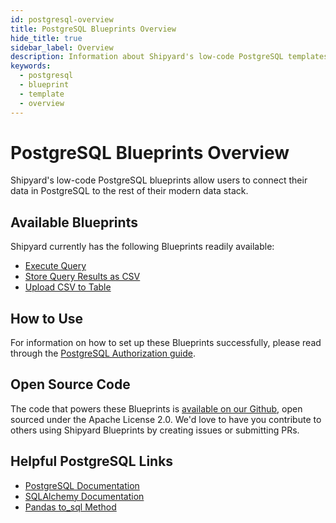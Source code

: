 ```yaml
---
id: postgresql-overview
title: PostgreSQL Blueprints Overview
hide_title: true
sidebar_label: Overview
description: Information about Shipyard's low-code PostgreSQL templates.
keywords:
  - postgresql
  - blueprint
  - template
  - overview
---
```


# PostgreSQL Blueprints Overview

Shipyard's low-code PostgreSQL blueprints allow users to connect their data in PostgreSQL to the rest of their modern data stack.

## Available Blueprints
Shipyard currently has the following Blueprints readily available:
- [Execute Query](postgresql-execute-query)
- [Store Query Results as CSV](postgresql-store-query-results-as-csv)
- [Upload CSV to Table](postgresql-upload-csv-to-table)

## How to Use
For information on how to set up these Blueprints successfully, please read through the [PostgreSQL Authorization guide](postgresql-authorization).

## Open Source Code
The code that powers these Blueprints is [available on our Github](https://github.com/shipyardapp/postgresql-blueprints), open sourced under the Apache License 2.0. We'd love to have you contribute to others using Shipyard Blueprints by creating issues or submitting PRs.

## Helpful PostgreSQL Links
- [PostgreSQL Documentation](https://www.postgresql.org/docs/12/index.html)  
- [SQLAlchemy Documentation](https://docs.sqlalchemy.org/en/13/)  
- [Pandas to_sql Method](https://pandas.pydata.org/pandas-docs/stable/reference/api/pandas.DataFrame.to_sql.html) 